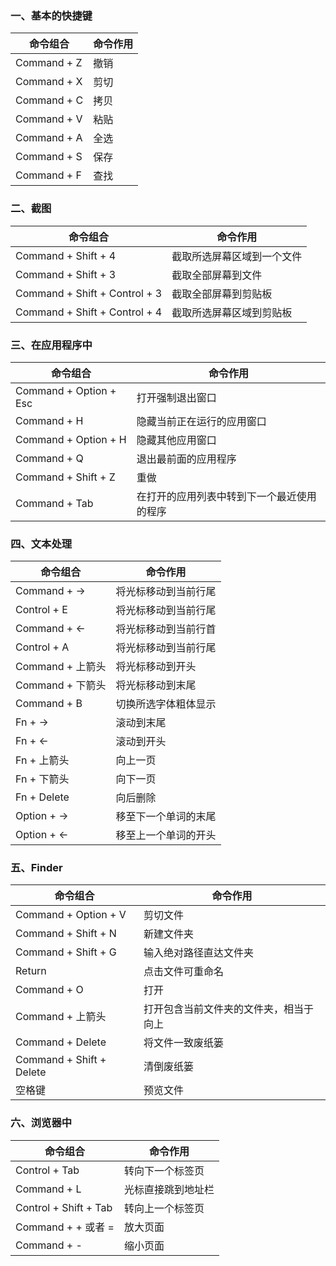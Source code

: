 ### 一、基本的快捷键
命令组合|命令作用
--------|--------
Command + Z | 撤销
Command + X | 剪切
Command + C | 拷贝
Command + V | 粘贴
Command + A | 全选
Command + S | 保存
Command + F | 查找

### 二、截图
命令组合|命令作用
--------|--------
Command + Shift + 4 | 截取所选屏幕区域到一个文件
Command + Shift + 3 | 截取全部屏幕到文件
Command + Shift + Control + 3 | 截取全部屏幕到剪贴板
Command + Shift + Control + 4 | 截取所选屏幕区域到剪贴板

### 三、在应用程序中
命令组合|命令作用
--------|--------
Command + Option + Esc | 打开强制退出窗口
Command + H | 隐藏当前正在运行的应用窗口
Command + Option + H | 隐藏其他应用窗口
Command + Q | 退出最前面的应用程序
Command + Shift + Z | 重做
Command + Tab | 在打开的应用列表中转到下一个最近使用的程序

### 四、文本处理
命令组合|命令作用
--------|--------
Command + -> | 将光标移动到当前行尾
Control + E | 将光标移动到当前行尾
Command + <- | 将光标移动到当前行首
Control + A | 将光标移动到当前行尾
Command + 上箭头 | 将光标移动到开头
Command + 下箭头 | 将光标移动到末尾
Command + B | 切换所选字体粗体显示
Fn + -> | 滚动到末尾
Fn + <- | 滚动到开头
Fn + 上箭头 | 向上一页
Fn + 下箭头 | 向下一页
Fn + Delete | 向后删除
Option + -> | 移至下一个单词的末尾
Option + <- | 移至上一个单词的开头

### 五、Finder
命令组合|命令作用
--------|--------
Command + Option + V | 剪切文件
Command + Shift + N | 新建文件夹
Command + Shift + G | 输入绝对路径直达文件夹
Return | 点击文件可重命名
Command + O | 打开
Command + 上箭头 | 打开包含当前文件夹的文件夹，相当于向上
Command + Delete | 将文件一致废纸篓
Command + Shift + Delete | 清倒废纸篓
空格键 | 预览文件


### 六、浏览器中
命令组合|命令作用
--------|--------
Control + Tab | 转向下一个标签页
Command + L| 光标直接跳到地址栏
Control + Shift + Tab | 转向上一个标签页
Command + + 或者 = | 放大页面
Command + - | 缩小页面
<!--stackedit_data:
eyJoaXN0b3J5IjpbMTk2MzY3NzIxOV19
-->